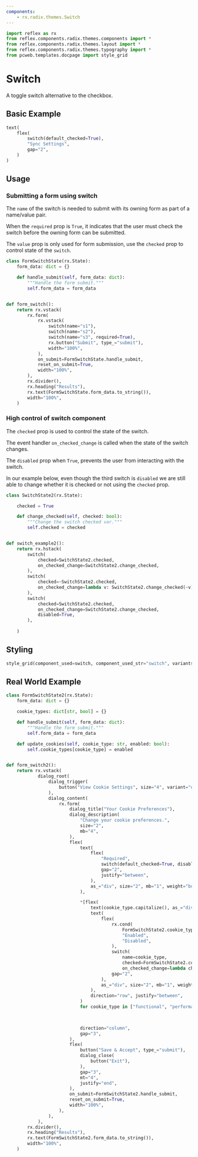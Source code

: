 ```yaml
---
components:
    - rx.radix.themes.Switch
---
```


```python exec
import reflex as rx
from reflex.components.radix.themes.components import *
from reflex.components.radix.themes.layout import *
from reflex.components.radix.themes.typography import *
from pcweb.templates.docpage import style_grid
```

# Switch


A toggle switch alternative to the checkbox.

## Basic Example

```python demo
text(
    flex(
        switch(default_checked=True),
        "Sync Settings",
        gap="2",
    )
)

```

## Usage


### Submitting a form using switch

The `name` of the switch is needed to submit with its owning form as part of a name/value pair.

When the `required` prop is `True`, it indicates that the user must check the switch before the owning form can be submitted.

The `value` prop is only used for form submission, use the `checked` prop to control state of the `switch`.

```python demo exec
class FormSwitchState(rx.State):
    form_data: dict = {}

    def handle_submit(self, form_data: dict):
        """Handle the form submit."""
        self.form_data = form_data


def form_switch():
    return rx.vstack(
        rx.form(
            rx.vstack(
                switch(name="s1"),
                switch(name="s2"),
                switch(name="s3", required=True),
                rx.button("Submit", type_="submit"),
                width="100%",
            ),
            on_submit=FormSwitchState.handle_submit,
            reset_on_submit=True,
            width="100%",
        ),
        rx.divider(),
        rx.heading("Results"),
        rx.text(FormSwitchState.form_data.to_string()),
        width="100%",
    )
```



### High control of switch component

The `checked` prop is used to control the state of the switch. 

The event handler `on_checked_change` is called when the state of the switch changes.

The `disabled` prop when `True`, prevents the user from interacting with the switch.

In our example below, even though the third switch is `disabled` we are still able to change whether it is checked or not using the `checked` prop. 


```python demo exec
class SwitchState2(rx.State):

    checked = True

    def change_checked(self, checked: bool):
        """Change the switch checked var."""
        self.checked = checked


def switch_example2():
    return rx.hstack(
        switch(
            checked=SwitchState2.checked,
            on_checked_change=SwitchState2.change_checked,
        ),
        switch(
            checked=~SwitchState2.checked,
            on_checked_change=lambda v: SwitchState2.change_checked(~v),
        ),
        switch(
            checked=SwitchState2.checked,
            on_checked_change=SwitchState2.change_checked,
            disabled=True,
        ),
        
    )
```







## Styling

```python eval
style_grid(component_used=switch, component_used_str="switch", variants=["classic", "surface", "soft"], disabled=True, default_checked=True)
```


## Real World Example


```python demo exec
class FormSwitchState2(rx.State):
    form_data: dict = {}

    cookie_types: dict[str, bool] = {}

    def handle_submit(self, form_data: dict):
        """Handle the form submit."""
        self.form_data = form_data

    def update_cookies(self, cookie_type: str, enabled: bool):
        self.cookie_types[cookie_type] = enabled


def form_switch2():
    return rx.vstack(
            dialog_root(
                dialog_trigger(
                    button("View Cookie Settings", size="4", variant="outline")
                ),
                dialog_content(
                    rx.form(
                        dialog_title("Your Cookie Preferences"),
                        dialog_description(
                            "Change your cookie preferences.",
                            size="2",
                            mb="4",
                        ),
                        flex(
                            text(
                                flex(
                                    "Required",
                                    switch(default_checked=True, disabled=True, name="required"),
                                    gap="2",
                                    justify="between",
                                ),
                                as_="div", size="2", mb="1", weight="bold",
                            ),

                            *[flex(
                                text(cookie_type.capitalize(), as_="div", size="2", mb="1", weight="bold"),
                                text(
                                    flex(
                                        rx.cond(
                                            FormSwitchState2.cookie_types[cookie_type],
                                            "Enabled",
                                            "Disabled",
                                        ),
                                        switch(
                                            name=cookie_type, 
                                            checked=FormSwitchState2.cookie_types[cookie_type], 
                                            on_checked_change=lambda checked: FormSwitchState2.update_cookies(cookie_type, checked)),
                                        gap="2",
                                    ),
                                    as_="div", size="2", mb="1", weight="bold",
                                ),
                                direction="row", justify="between",
                            )
                            for cookie_type in ["functional", "performance", "analytics", "advertisement", "others"]],


                            
                            direction="column",
                            gap="3",
                        ),
                        flex(
                            button("Save & Accept", type_="submit"),
                            dialog_close(
                                button("Exit"),
                            ),
                            gap="3",
                            mt="4",
                            justify="end",
                        ),
                        on_submit=FormSwitchState2.handle_submit,
                        reset_on_submit=True,
                        width="100%",
                    ),
                ),
            ),
        rx.divider(),
        rx.heading("Results"),
        rx.text(FormSwitchState2.form_data.to_string()),
        width="100%",
    )
```




